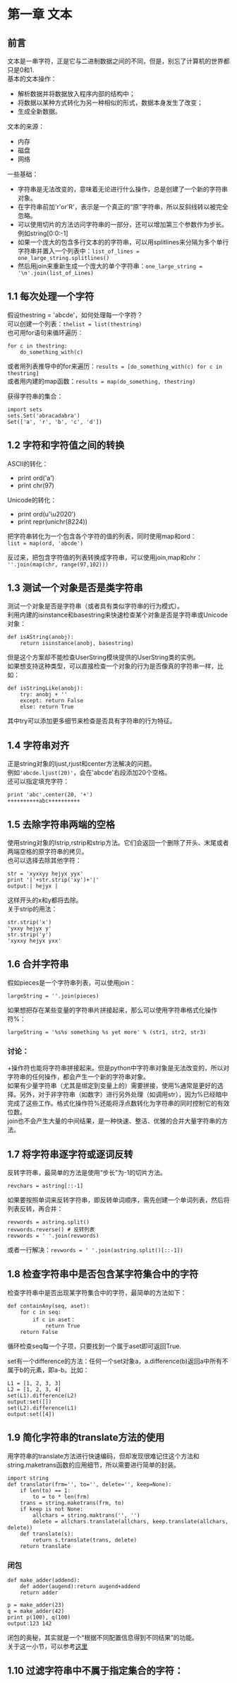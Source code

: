 第一章 文本
===========
前言
----
文本是一串字符，正是它与二进制数据之间的不同，但是，别忘了计算机的世界都只是0和1.  
基本的文本操作：

* 解析数据并将数据放入程序内部的结构中；
* 将数据以某种方式转化为另一种相似的形式，数据本身发生了改变；
* 生成全新数据。

文本的来源：

* 内存
* 磁盘
* 网络

一些基础：

* 字符串是无法改变的，意味着无论进行什么操作，总是创建了一个新的字符串对象。
* 在字符串前加'r'or'R'，表示是一个真正的“原”字符串，所以反斜线转以被完全忽略。
* 可以使用切片的方法访问字符串的一部分，还可以增加第三个参数作为步长。例如string[0:0:-1]
* 如果一个庞大的包含多行文本的的字符串，可以用splitlines来分隔为多个单行字符串并置入一个列表中：`list_of_lines = one_large_string.splitlines()`
* 然后用join来重新生成一个庞大的单个字符串：`one_large_string = '\n'.join(list_of_Lines)`

1.1 每次处理一个字符
--------------------
假设thestring = 'abcde'，如何处理每一个字符？  
可以创建一个列表：`thelist = list(thestring)`  
也可用for语句来循环遍历：

    for c in thestring:  
        do_something_with(c)  

或者用列表推导中的for来遍历：`results = [do_something_with(c) for c in thestring]`  
或者用内建的map函数：`results = map(do_something, thestring)`  

获得字符串的集合：

    import sets
    sets.Set('abracadabra')
    Set(['a', 'r', 'b', 'c', 'd'])

1.2 字符和字符值之间的转换
------------
ASCII的转化：

* print ord('a')
* print chr(97)

Unicode的转化：

* print ord(u'\u2020')
* print repr(unichr(8224))

把字符串转化为一个包含各个字符的值的列表，同时使用map和ord：  
`list = map(ord, 'abcde')`

反过来，把包含字符值的列表转换成字符串，可以使用join,map和chr：  
`''.join(map(chr, range(97,102)))`

1.3 测试一个对象是否是类字符串
-------------------------
测试一个对象是否是字符串（或者具有类似字符串的行为模式）。  
利用内建的isinstance和basestring来快速检查某个对象是否是字符串或Unicode对象：

    def isAString(anobj):
        return isinstance(anobj, basestring)

但是这个方案却不能检查UserString模块提供的UserString类的实例。  
如果想支持这种类型，可以直接检查一个对象的行为是否像真的字符串一样，比如：

    def isStringLike(anobj):
        try: anobj + ''
        except: return False
        else: return True
其中try可以添加更多细节来检查是否具有字符串的行为特征。  

1.4 字符串对齐
--------------
正是string对象的ljust,rjust和center方法解决的问题。  
例如`'abcde.ljust(20)'`，会在'abcde'右段添加20个空格。  
还可以指定填充字符：

    print 'abc'.center(20, '+')
    ++++++++++abc++++++++++  

1.5 去除字符串两端的空格
------------------------
使用string对象的lstrip,rstrip和strip方法。它们会返回一个删除了开头、末尾或者两端空格的原字符串的拷贝。  
也可以选择去除其他字符：

    str = 'xyxxyy hejyx yyx'
    print '|'+str.strip('xy')+'|'
    output:| hejyx |
这样开头的x和y都将去除。  
关于strip的用法：

    str.strip('x')
    'yxxy hejyx y'
    str.strip('y')
    'xyxxy hejyx yxx'

1.6 合并字符串
--------------
假如pieces是一个字符串列表，可以使用join：

    largeString = ''.join(pieces)

如果想把存在某些变量的字符串片拼接起来，那么可以使用字符串格式化操作符%：

    largeString = '%s%s something %s yet more' % (str1, str2, str3)

### 讨论：
+操作符也能将字符串拼接起来。但是python中字符串对象是无法改变的，所以对字符串的任何操作，都会产生一个新的字符串对象。  
如果有少量字符串（尤其是绑定到变量上的）需要拼接，使用%通常是更好的选择。另外，对于非字符串（如数字）进行另外处理（如调用str），因为%已经暗中完成了这些工作。格式化操作符%还能将浮点数转化为字符串的同时控制它的有效位数。  
join也不会产生大量的中间结果，是一种快速、整洁、优雅的合并大量字符串的方法。  

1.7 将字符串逐字符或逐词反转
-----------------------------
反转字符串，最简单的方法是使用“步长”为-1的切片方法。

    revchars = astring[::-1]

如果要按照单词来反转字符串，即反转单词顺序，需先创建一个单词列表，然后将列表反转，再合并：

    revwords = astring.split()
    revwords.reverse() # 反转列表
    revwords = ' '.join(revwords)

或者一行解决：`revwords = ' '.join(astring.split()[::-1])`  

1.8 检查字符串中是否包含某字符集合中的字符
-----------------------------------------
检查字符串中是否出现某字符集合中的字符，最简单的方法如下：

    def containAny(seq, aset):
        for c in seq:
            if c in aset：
                return True
        return False
循环检查seq每一个子项，只要找到一个属于aset即可返回True.  

set有一个difference的方法：任何一个set对象a，a.difference(b)返回a中所有不属于b的元素，即a-b。比如：

    L1 = [1, 2, 3, 3]
    L2 = [1, 2, 3, 4]
    set(L1).difference(L2)
    output:set([])
    set(L2).difference(L1)
    output:set([4])

1.9 简化字符串的translate方法的使用
----------------------------------
用字符串的translate方法进行快速编码，但却发现很难记住这个方法和string.maketrans函数的应用细节，所以需要进行简单的封装。  

    import string
    def translator(frm='', to='', delete='', keep=None):
        if len(to) == 1:
            to = to * len(frm)
        trans = string.maketrans(frm, to)
        if keep is not None:
            allchars = string.maktrans('', '')
            delete = allchars.translate(allchars, keep.translate(allchars, delete))
        def translate(s):
            return s.translate(trans, delete)
        return translate

### 闭包

    def make_adder(addend):
        def adder(augend):return augend+addend
        return adder

    p = make_adder(23)
    q = make_adder(42)
    print p(100), q(100)
    output:123 142

闭包的奥秘，其实就是一个“根据不同配置信息得到不同结果”的功能。  
关于这一小节，可以参考[这里](http://blackgu.blogbus.com/logs/171867049.html)

1.10 过滤字符串中不属于指定集合的字符：
--------------------------------------


